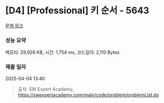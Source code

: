 # [D4] [Professional] 키 순서 - 5643 

[문제 링크](https://swexpertacademy.com/main/code/problem/problemDetail.do?contestProbId=AWXQsLWKd5cDFAUo) 

### 성능 요약

메모리: 29,928 KB, 시간: 1,754 ms, 코드길이: 2,110 Bytes

### 제출 일자

2025-04-04 13:40



> 출처: SW Expert Academy, https://swexpertacademy.com/main/code/problem/problemList.do